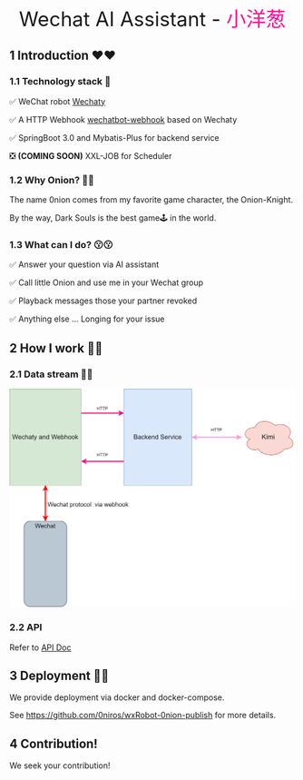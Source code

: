 <div align="center" style="font-size: 35px">
    Wechat AI Assistant - <span style="color: deeppink">小洋葱</span> 
</div>

## 1 Introduction ❤️❤️

### 1.1 Technology stack 🤔

✅ WeChat robot [Wechaty](https://github.com/wechaty)

✅ A HTTP Webhook [wechatbot-webhook](https://github.com/danni-cool/wechatbot-webhook) based on Wechaty

✅ SpringBoot 3.0 and Mybatis-Plus for backend service

❎ **(COMING SOON)** XXL-JOB for Scheduler

### 1.2 Why Onion? 🧅🧅

The name 0nion comes from my favorite game character, the Onion-Knight.

By the way, Dark Souls is the best game🕹️ in the world.

### 1.3 What can I do? 😗😗

✅ Answer your question via AI assistant

✅ Call little Onion and use me in your Wechat group

✅ Playback messages those your partner revoked

✅ Anything else ... Longing for your issue

## 2 How I work 🤖🤖

### 2.1 Data stream 🌌🌌

![](https://github.com/0niros/wxRobot-0nion/raw/master/img/data-stream.drawio.png)

### 2.2 API

Refer to [API Doc](https://github.com/danni-cool/wechatbot-webhook#%EF%B8%8F-api)

## 3 Deployment 👹👹

We provide deployment via docker and docker-compose.

See https://github.com/0niros/wxRobot-0nion-publish for more details.

## 4 Contribution!

We seek your contribution!
